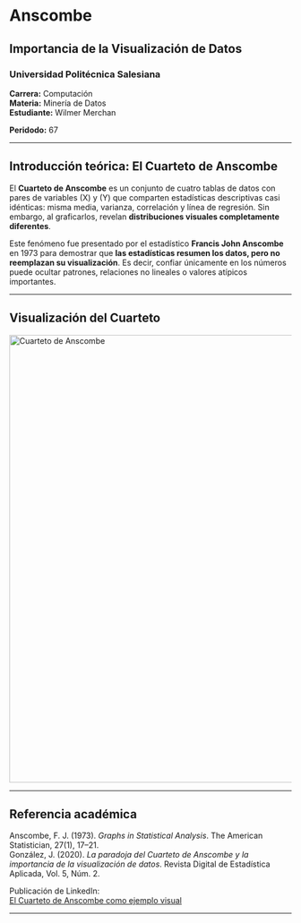 # Anscombe  
## Importancia de la Visualización de Datos

### Universidad Politécnica Salesiana  
**Carrera:** Computación  
**Materia:** Minería de Datos  
**Estudiante:** Wilmer Merchan

**Peridodo:**  67

---

## Introducción teórica: El Cuarteto de Anscombe

El **Cuarteto de Anscombe** es un conjunto de cuatro tablas de datos con pares de variables \(X\) y \(Y\) que comparten estadísticas descriptivas casi idénticas: misma media, varianza, correlación y línea de regresión. Sin embargo, al graficarlos, revelan **distribuciones visuales completamente diferentes**.

Este fenómeno fue presentado por el estadístico **Francis John Anscombe** en 1973 para demostrar que **las estadísticas resumen los datos, pero no reemplazan su visualización**. Es decir, confiar únicamente en los números puede ocultar patrones, relaciones no lineales o valores atípicos importantes.


---

##  Visualización del Cuarteto

<img width="800" alt="Cuarteto de Anscombe" src="https://github.com/user-attachments/assets/33f44861-bbdf-4476-a5f2-1e981c83e1d9" />

---

##  Referencia académica

Anscombe, F. J. (1973). *Graphs in Statistical Analysis*. The American Statistician, 27(1), 17–21.  
González, J. (2020). *La paradoja del Cuarteto de Anscombe y la importancia de la visualización de datos*. Revista Digital de Estadística Aplicada, Vol. 5, Núm. 2.

Publicación de LinkedIn:  
[El Cuarteto de Anscombe como ejemplo visual](https://www.linkedin.com/posts/juan-c-correa-66958544_el-cuarteto-de-anscombe-es-un-claro-ejemplo-activity-7368331159300165632-HPSw)

---


##


